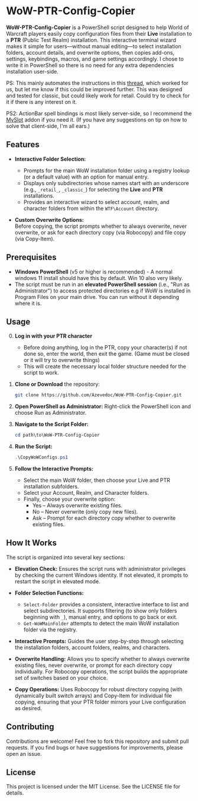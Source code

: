 # WoW-PTR-Config-Copier

**WoW-PTR-Config-Copier** is a PowerShell script designed to help World of Warcraft players easily copy configuration files from their **Live** installation to a **PTR** (Public Test Realm) installation. This interactive terminal wizard makes it simple for users—without manual editing—to select installation folders, account details, and overwrite options, then copies add-ons, settings, keybindings, macros, and game settings accordingly. I chose to write it in PowerShell so there is no need for any extra dependencies installation user-side.

PS: This mainly automates the instructions in this [thread](https://www.reddit.com/r/classicwowtbc/comments/rybv50/comment/hrr728n/), which worked for us, but let me know if this could be improved further. This was designed and tested for classic, but could likely work for retail. Could try to check for it if there is any interest on it.

PS2: ActionBar spell bindings is most likely server-side, so I recommend the [MySlot](https://www.curseforge.com/wow/addons/myslot) addon if you need it. (If you have any suggestions on tip on how to solve that client-side, I'm all ears.)

## Features

- **Interactive Folder Selection:**  
  - Prompts for the main WoW installation folder using a registry lookup (or a default value) with an option for manual entry.
  - Displays only subdirectories whose names start with an underscore (e.g., `_retail_`, `_classic_`) for selecting the **Live** and **PTR** installations.
  - Provides an interactive wizard to select account, realm, and character folders from within the `WTF\Account` directory.

- **Custom Overwrite Options:**  
  Before copying, the script prompts whether to always overwrite, never overwrite, or ask for each directory copy (via Robocopy) and file copy (via Copy-Item).

## Prerequisites

- **Windows PowerShell** (v5 or higher is recommended) - A normal windows 11 install should have this by default. Win 10 also very likely.
- The script must be run in an **elevated PowerShell session** (i.e., "Run as Administrator") to access protected directories e.g if WoW is installed in Program Files on your main drive. You can run without it depending where it is.

## Usage

0. **Log in with your PTR character**
   - Before doing anything, log in the PTR, copy your character(s) if not done so, enter the world, then exit the game. (Game must be closed or it will try to overwrite things)
   - This will create the necessary local folder structure needed for the script to work.

1. **Clone or Download** the repository:
   ```bash
   git clone https://github.com/Azevedoc/WoW-PTR-Config-Copier.git
   ```

2. **Open PowerShell as Administrator:**
   Right-click the PowerShell icon and choose Run as Administrator.

3. **Navigate to the Script Folder:**
   ```powershell
   cd path\to\WoW-PTR-Config-Copier
   ```

4. **Run the Script:**
   ```powershell
   .\CopyWoWConfigs.ps1
   ```

5. **Follow the Interactive Prompts:**
   - Select the main WoW folder, then choose your Live and PTR installation subfolders.
   - Select your Account, Realm, and Character folders.
   - Finally, choose your overwrite option:
     - Yes – Always overwrite existing files.
     - No – Never overwrite (only copy new files).
     - Ask – Prompt for each directory copy whether to overwrite existing files.

## How It Works

The script is organized into several key sections:

- **Elevation Check:**
  Ensures the script runs with administrator privileges by checking the current Windows identity. If not elevated, it prompts to restart the script in elevated mode.

- **Folder Selection Functions:**
  - `Select-Folder` provides a consistent, interactive interface to list and select subdirectories. It supports filtering (to show only folders beginning with `_`), manual entry, and options to go back or exit.
  - `Get-WoWMainFolder` attempts to detect the main WoW installation folder via the registry.

- **Interactive Prompts:**
  Guides the user step-by-step through selecting the installation folders, account folders, realms, and characters.

- **Overwrite Handling:**
  Allows you to specify whether to always overwrite existing files, never overwrite, or prompt for each directory copy individually. For Robocopy operations, the script builds the appropriate set of switches based on your choice.

- **Copy Operations:**
  Uses Robocopy for robust directory copying (with dynamically built switch arrays) and Copy-Item for individual file copying, ensuring that your PTR folder mirrors your Live configuration as desired.

## Contributing

Contributions are welcome! Feel free to fork this repository and submit pull requests. If you find bugs or have suggestions for improvements, please open an issue.

## License

This project is licensed under the MIT License. See the LICENSE file for details.
